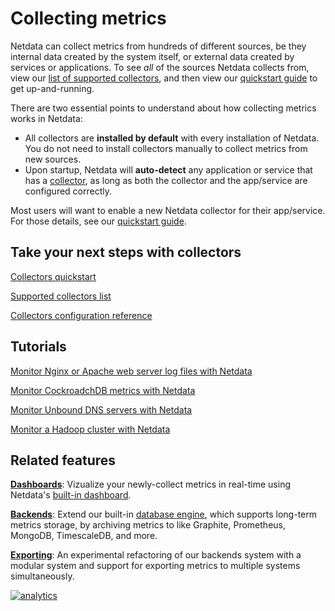 # Collecting metrics

Netdata can collect metrics from hundreds of different sources, be they internal data created by the system itself, or
external data created by services or applications. To see _all_ of the sources Netdata collects from, view our [list of
supported collectors](COLLECTORS.md), and then view our [quickstart guide](QUICKSTART.md) to get up-and-running.

There are two essential points to understand about how collecting metrics works in Netdata:

-   All collectors are **installed by default** with every installation of Netdata. You do not need to install
    collectors manually to collect metrics from new sources.
-   Upon startup, Netdata will **auto-detect** any application or service that has a [collector](COLLECTORS.md), as long
    as both the collector and the app/service are configured correctly.

Most users will want to enable a new Netdata collector for their app/service. For those details, see our [quickstart
guide](QUICKSTART.md).

## Take your next steps with collectors

[Collectors quickstart](QUICKSTART.md)

[Supported collectors list](COLLECTORS.md)

[Collectors configuration reference](REFERENCE.md)

## Tutorials

[Monitor Nginx or Apache web server log files with Netdata](../docs/tutorials/collect-apache-nginx-web-logs.md)

[Monitor CockroadchDB metrics with Netdata](../docs/tutorials/monitor-cockroachdb.md)

[Monitor Unbound DNS servers with Netdata](../docs/tutorials/collect-unbound-metrics.md)

[Monitor a Hadoop cluster with Netdata](../docs/tutorials/monitor-hadoop-cluster.md)

## Related features

**[Dashboards](../web/README.md)**: Vizualize your newly-collect metrics in real-time using Netdata's [built-in
dashboard](../web/gui/README.md). 

**[Backends](../backends/README.md)**: Extend our built-in [database engine](), which supports long-term metrics
storage, by archiving metrics to like Graphite, Prometheus, MongoDB, TimescaleDB, and more.

**[Exporting](../exporting/README.md)**: An experimental refactoring of our backends system with a modular system and
support for exporting metrics to multiple systems simultaneously.

[![analytics](https://www.google-analytics.com/collect?v=1&aip=1&t=pageview&_s=1&ds=github&dr=https%3A%2F%2Fgithub.com%2Fnetdata%2Fnetdata&dl=https%3A%2F%2Fmy-netdata.io%2Fgithub%2Fcollectors%2FREADME&_u=MAC~&cid=5792dfd7-8dc4-476b-af31-da2fdb9f93d2&tid=UA-64295674-3)](<>)

